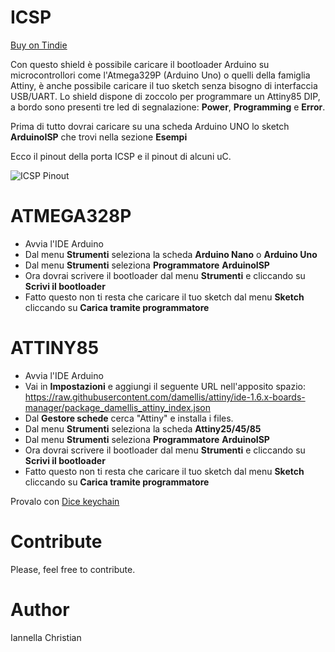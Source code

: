 # ICSP
[Buy on Tindie](https://www.tindie.com/products/chris_maker_/attiny85-uploader/)

Con questo shield è possibile caricare il bootloader Arduino su microcontrollori come l'Atmega329P (Arduino Uno) o quelli della famiglia Attiny, è anche possibile
caricare il tuo sketch senza bisogno di interfaccia USB/UART.
Lo shield dispone di zoccolo per programmare un Attiny85 DIP, a bordo sono presenti tre led di segnalazione: **Power**, **Programming** e **Error**. 

Prima di tutto dovrai caricare su una scheda Arduino UNO lo sketch **ArduinoISP** che trovi nella sezione **Esempi** 


Ecco il pinout della porta ICSP e il pinout di alcuni uC.

![ICSP Pinout](https://github.com/ChristianIannella/ICSP/blob/main/ICSP%20Pinout.png)


# ATMEGA328P

- Avvia l'IDE Arduino
- Dal menu **Strumenti** seleziona la scheda **Arduino Nano** o **Arduino Uno**
- Dal menu **Strumenti** seleziona **Programmatore** **ArduinoISP**
- Ora dovrai scrivere il bootloader dal menu **Strumenti** e cliccando su **Scrivi il bootloader**
- Fatto questo non ti resta che caricare il tuo sketch dal menu **Sketch** cliccando su **Carica tramite programmatore**


# ATTINY85

- Avvia l'IDE Arduino
- Vai in **Impostazioni** e aggiungi il seguente URL nell'apposito spazio: 
https://raw.githubusercontent.com/damellis/attiny/ide-1.6.x-boards-manager/package_damellis_attiny_index.json
- Dal **Gestore schede** cerca "Attiny" e installa i files.
- Dal menu **Strumenti** seleziona la scheda **Attiny25/45/85**
- Dal menu **Strumenti** seleziona **Programmatore** **ArduinoISP**
- Ora dovrai scrivere il bootloader dal menu **Strumenti** e cliccando su **Scrivi il bootloader**
- Fatto questo non ti resta che caricare il tuo sketch dal menu **Sketch** cliccando su **Carica tramite programmatore**


Provalo con [Dice keychain](https://www.tindie.com/products/chris_maker_/attiny85-keychain-dice/)


# Contribute
Please, feel free to contribute.

# Author
Iannella Christian
